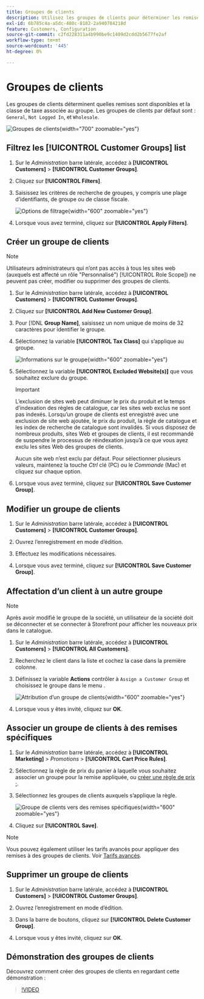 ```yaml
---
title: Groupes de clients
description: Utilisez les groupes de clients pour déterminer les remises disponibles pour les clients affectés à un groupe et la classe de taxe associée au groupe.
exl-id: 6b785c4a-a5dc-480c-8182-2a940784218d
feature: Customers, Configuration
source-git-commit: c2fd228311a4b990be9c1409d2cdd2b5677fe2af
workflow-type: tm+mt
source-wordcount: '445'
ht-degree: 0%

---
```


# Groupes de clients

Les groupes de clients déterminent quelles remises sont disponibles et la classe de taxe associée au groupe. Les groupes de clients par défaut sont : `General`, `Not Logged In`, et `Wholesale`.

![Groupes de clients](assets/customer-groups.png){width="700" zoomable="yes"}

## Filtrez les [!UICONTROL Customer Groups] list

1. Sur le _Administration_ barre latérale, accédez à **[!UICONTROL Customers]** > **[!UICONTROL Customer Groups]**.

1. Cliquez sur **[!UICONTROL Filters]**.

1. Saisissez les critères de recherche de groupes, y compris une plage d’identifiants, de groupe ou de classe fiscale.

   ![Options de filtrage](assets/groups-filters.png){width="600" zoomable="yes"}

1. Lorsque vous avez terminé, cliquez sur **[!UICONTROL Apply Filters]**.

## Créer un groupe de clients

>[!NOTE]
>
>Utilisateurs administrateurs qui n’ont pas accès à tous les sites web (auxquels est affecté un rôle &quot;Personnalisé&quot;) [!UICONTROL Role Scope]) ne peuvent pas créer, modifier ou supprimer des groupes de clients.

1. Sur le _Administration_ barre latérale, accédez à **[!UICONTROL Customers]** > **[!UICONTROL Customer Groups]**.

1. Cliquez sur **[!UICONTROL Add New Customer Group]**.

1. Pour [!DNL **Group Name]**, saisissez un nom unique de moins de 32 caractères pour identifier le groupe.

1. Sélectionnez la variable **[!UICONTROL Tax Class]** qui s’applique au groupe.

   ![Informations sur le groupe](assets/group-information.png){width="600" zoomable="yes"}

1. Sélectionnez la variable **[!UICONTROL Excluded Website(s)]** que vous souhaitez exclure du groupe.

   >[!IMPORTANT]
   >
   >L’exclusion de sites web peut diminuer le prix du produit et le temps d’indexation des règles de catalogue, car les sites web exclus ne sont pas indexés. Lorsqu’un groupe de clients est enregistré avec une exclusion de site web ajoutée, le prix du produit, la règle de catalogue et les index de recherche de catalogue sont invalidés. Si vous disposez de nombreux produits, sites Web et groupes de clients, il est recommandé de suspendre le processus de réindexation jusqu’à ce que vous ayez exclu les sites Web des groupes de clients.

   Aucun site web n’est exclu par défaut. Pour sélectionner plusieurs valeurs, maintenez la touche _Ctrl_ clé (PC) ou le _Commande_ (Mac) et cliquez sur chaque option.

1. Lorsque vous avez terminé, cliquez sur **[!UICONTROL Save Customer Group]**.

## Modifier un groupe de clients

1. Sur le _Administration_ barre latérale, accédez à **[!UICONTROL Customers]** > **[!UICONTROL Customer Groups]**.

1. Ouvrez l’enregistrement en mode d’édition.

1. Effectuez les modifications nécessaires.

1. Lorsque vous avez terminé, cliquez sur **[!UICONTROL Save Customer Group]**.

## Affectation d’un client à un autre groupe

>[!NOTE]
>
>Après avoir modifié le groupe de la société, un utilisateur de la société doit se déconnecter et se connecter à Storefront pour afficher les nouveaux prix dans le catalogue.

1. Sur le _Administration_ barre latérale, accédez à **[!UICONTROL Customers]** > **[!UICONTROL All Customers]**.

1. Recherchez le client dans la liste et cochez la case dans la première colonne.

1. Définissez la variable **Actions** contrôler à `Assign a Customer Group` et choisissez le groupe dans le menu .

   ![Attribution d’un groupe de clients](assets/group-assign.png){width="600" zoomable="yes"}

1. Lorsque vous y êtes invité, cliquez sur **OK**.

## Associer un groupe de clients à des remises spécifiques

1. Sur le _Administration_ barre latérale, accédez à **[!UICONTROL Marketing]** > _Promotions_ > **[!UICONTROL Cart Price Rules]**.

1. Sélectionnez la règle de prix du panier à laquelle vous souhaitez associer un groupe pour la remise appliquée, ou [créer une règle de prix ;](../merchandising-promotions/price-rules-catalog.md).

1. Sélectionnez les groupes de clients auxquels s’applique la règle.

   ![Groupe de clients vers des remises spécifiques](assets/group-discount.png){width="600" zoomable="yes"}

1. Cliquez sur **[!UICONTROL Save]**.

>[!NOTE]
>
> Vous pouvez également utiliser les tarifs avancés pour appliquer des remises à des groupes de clients. Voir [Tarifs avancés](../catalog/product-price-group.md).

## Supprimer un groupe de clients

1. Sur le _Administration_ barre latérale, accédez à **[!UICONTROL Customers]** > **[!UICONTROL Customer Groups]**.

1. Ouvrez l’enregistrement en mode d’édition.

1. Dans la barre de boutons, cliquez sur **[!UICONTROL Delete Customer Group]**.

1. Lorsque vous y êtes invité, cliquez sur **OK**.

## Démonstration des groupes de clients

Découvrez comment créer des groupes de clients en regardant cette démonstration :

>[!VIDEO](https://video.tv.adobe.com/v/343660/?quality=12)
